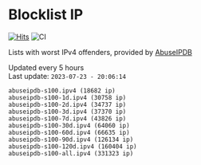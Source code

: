 # Blocklist IP

[![Hits](https://hits.seeyoufarm.com/api/count/incr/badge.svg?url=https%3A%2F%2Fgithub.com%2Fborestad%2Fblocklist-ip%2F&count_bg=%2379C83D&title_bg=%23555555&icon=&icon_color=%23E7E7E7&title=hits&edge_flat=false)](https://hits.seeyoufarm.com)  ![CI](https://img.shields.io/github/workflow/status/borestad/blocklist-ip/CI?style=flat-square)

Lists with worst IPv4 offenders, provided by [AbuseIPDB](https://www.abuseipdb.com/)

<!-- FOOTER-PLACEHOLDER -->
Updated every 5 hours<br>
Last update: `2023-07-23 - 20:06:14`
```
abuseipdb-s100.ipv4 (18682 ip)
abuseipdb-s100-1d.ipv4 (30758 ip)
abuseipdb-s100-2d.ipv4 (34737 ip)
abuseipdb-s100-3d.ipv4 (37370 ip)
abuseipdb-s100-7d.ipv4 (43826 ip)
abuseipdb-s100-30d.ipv4 (64060 ip)
abuseipdb-s100-60d.ipv4 (66635 ip)
abuseipdb-s100-90d.ipv4 (126134 ip)
abuseipdb-s100-120d.ipv4 (160404 ip)
abuseipdb-s100-all.ipv4 (331323 ip)
```

